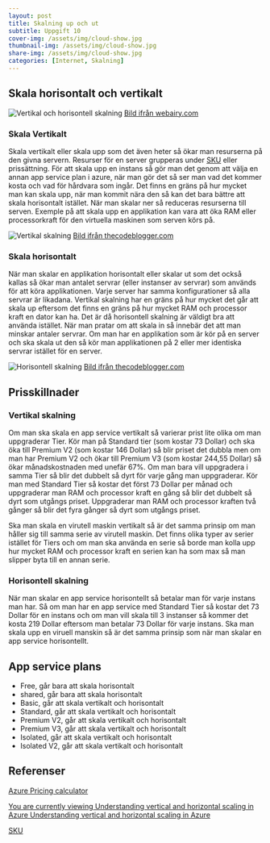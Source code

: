 ```yaml
---
layout: post
title: Skalning up och ut
subtitle: Uppgift 10
cover-img: /assets/img/cloud-show.jpg
thumbnail-img: /assets/img/cloud-show.jpg
share-img: /assets/img/cloud-show.jpg
categories: [Internet, Skalning]
---
```


## Skala horisontalt och vertikalt

![Vertikal och horisontell skalning](https://www.webairy.com/wp-content/uploads/2019/07/hvsv.jpg)
[Bild ifrån webairy.com](https://www.webairy.com/wp-content/uploads/2019/07/hvsv.jpg)

### Skala Vertikalt

Skala vertikalt eller skala upp som det även heter så ökar man resurserna på den givna servern. Resurser för en server grupperas under [SKU](https://docs.microsoft.com/en-us/partner-center/develop/product-resources#sku) eller prissättning. För att skala upp en instans så gör man det genom att välja en annan app service plan i azure, när man gör det så ser man vad det kommer kosta och vad för hårdvara som ingår. Det finns en gräns på hur mycket man kan skala upp, när man kommit nära den så kan det bara bättre att skala horisontalt istället. När man skalar ner så reduceras resurserna till serven. Exemple på att skala upp en applikation kan vara att öka RAM eller processorkraft för den virtuella maskinen som serven körs på.

![Vertikal skalning](https://i1.wp.com/thecodeblogger.com/wp-content/uploads/2020/06/azure-scale-up.png?resize=1200%2C800&ssl=1)
[Bild ifrån thecodeblogger.com](https://i1.wp.com/thecodeblogger.com/wp-content/uploads/2020/06/azure-scale-up.png?resize=1200%2C800&ssl=1)

### Skala horisontalt

När man skalar en applikation horisontalt eller skalar ut som det också kallas så ökar man antalet servrar (eller instanser av servrar) som används för att köra applikationen. Varje server har samma konfigurationer så alla servrar är likadana. Vertikal skalning har en gräns på hur mycket det går att skala up eftersom det finns en gräns på hur mycket RAM och processor kraft en dator kan ha. Det är då horisontell skalning är väldigt bra att använda istället. När man pratar om att skala in så innebär det att man minskar antaler servrar. Om man har en applikation som är kör på en server och ska skala ut den så kör man applikationen på 2 eller mer identiska servrar istället för en server.

![Horisontell skalning](https://i0.wp.com/thecodeblogger.com/wp-content/uploads/2020/06/azure-scale-out.png?resize=1200%2C800&ssl=1)
[Bild ifrån thecodeblogger.com](https://i0.wp.com/thecodeblogger.com/wp-content/uploads/2020/06/azure-scale-out.png?resize=1200%2C800&ssl=1)

## Prisskillnader

### Vertikal skalning

Om man ska skala en app service vertikalt så varierar prist lite olika om man uppgraderar Tier. Kör man på Standard tier (som kostar 73 Dollar) och ska öka till Premium V2 (som kostar 146 Dollar) så blir priset det dubbla men om man har Premium V2 och ökar till Premium V3 (som kostar 244,55 Dollar) så ökar månadskostnaden med unefär 67%. Om man bara vill uppgradera i samma Tier så blir det dubbelt så dyrt för varje gång man uppgraderar. Kör man med Standard Tier så kostar det först 73 Dollar per månad och uppgraderar man RAM och processor kraft en gång så blir det dubbelt så dyrt som utgångs priset. Uppgraderar man RAM och processor kraften två gånger så blir det fyra gånger så dyrt som utgångs priset.

Ska man skala en virutell maskin vertikalt så är det samma prinsip om man håller sig till samma serie av virutell maskin. Det finns olika typer av serier istället för Tiers och om man ska använda en serie så borde man kolla upp hur mycket RAM och processor kraft en serien kan ha som max så man slipper byta till en annan serie.

### Horisontell skalning

När man skalar en app service horisontellt så betalar man för varje instans man har. Så om man har en app service med Standard Tier så kostar det 73 Dollar för en instans och om man vill skala till 3 instanser så kommer det kosta 219 Dollar eftersom man betalar 73 Dollar för varje instans. Ska man skala upp en viruell manskin så är det samma prinsip som när man skalar en app service horisontellt.

## App service plans

* Free, går bara att skala horisontalt
* shared, går bara att skala horisontalt
* Basic, går att skala vertikalt och horisontalt
* Standard, går att skala vertikalt och horisontalt
* Premium V2, går att skala vertikalt och horisontalt
* Premium V3, går att skala vertikalt och horisontalt
* Isolated, går att skala vertikalt och horisontalt
* Isolated V2, går att skala vertikalt och horisontalt

## Referenser

[Azure Pricing calculator](https://azure.microsoft.com/en-us/pricing/calculator/)

[You are currently viewing Understanding vertical and horizontal scaling in Azure
Understanding vertical and horizontal scaling in Azure](https://thecodeblogger.com/2020/06/30/understanding-vertical-and-horizontal-scaling-in-azure/)

[SKU](https://docs.microsoft.com/en-us/partner-center/develop/product-resources#sku)

